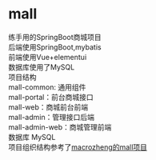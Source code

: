 # mall
练手用的SpringBoot商城项目  
后端使用SpringBoot,mybatis  
前端使用Vue+elementui  
数据库使用了MySQL  
项目结构  
mall-common: 通用组件  
mall-portal：前台商城接口  
mall-web：商城前台前端  
mall-admin：管理接口后端  
mall-admin-web：商城管理前端  
数据库 MySQL  
项目组织结构参考了[macrozheng的mall项目](https://github.com/macrozheng/mall)

